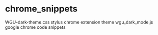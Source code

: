 # chrome_snippets

WGU-dark-theme.css	stylus chrome extension theme
wgu_dark_mode.js google chrome code snippets
